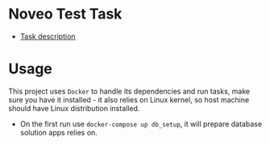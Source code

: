 # Noveo Test Task

* [Task description](./markdown/task.md)

# Usage

This project uses `Docker` to handle its dependencies and run tasks, make sure you have it installed - it also relies on Linux kernel, so host machine should have Linux distribution installed.

* On the first run use `docker-compose up db_setup`, it will prepare database solution apps relies on.